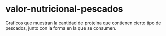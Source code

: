 # valor-nutricional-pescados
Graficos que muestran la cantidad de proteina que contienen cierto tipo de pescados, junto con la forma en la que se consumen.
